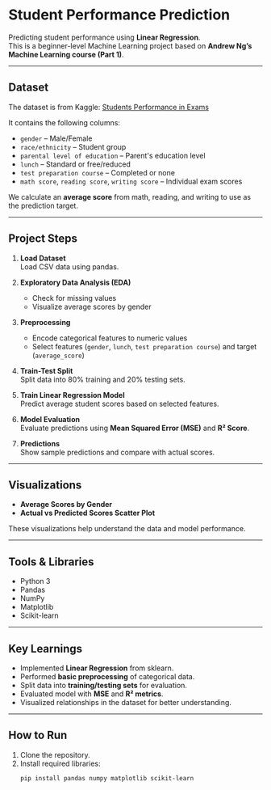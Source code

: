 # Student Performance Prediction

Predicting student performance using **Linear Regression**.  
This is a beginner-level Machine Learning project based on **Andrew Ng’s Machine Learning course (Part 1)**.

---

## Dataset
The dataset is from Kaggle: [Students Performance in Exams](https://www.kaggle.com/datasets/spscientist/students-performance-in-exams)  

It contains the following columns:

- `gender` – Male/Female  
- `race/ethnicity` – Student group  
- `parental level of education` – Parent's education level  
- `lunch` – Standard or free/reduced  
- `test preparation course` – Completed or none  
- `math score`, `reading score`, `writing score` – Individual exam scores  

We calculate an **average score** from math, reading, and writing to use as the prediction target.

---

## Project Steps

1. **Load Dataset**  
   Load CSV data using pandas.

2. **Exploratory Data Analysis (EDA)**  
   - Check for missing values  
   - Visualize average scores by gender  

3. **Preprocessing**  
   - Encode categorical features to numeric values  
   - Select features (`gender`, `lunch`, `test preparation course`) and target (`average_score`)

4. **Train-Test Split**  
   Split data into 80% training and 20% testing sets.

5. **Train Linear Regression Model**  
   Predict average student scores based on selected features.

6. **Model Evaluation**  
   Evaluate predictions using **Mean Squared Error (MSE)** and **R² Score**.

7. **Predictions**  
   Show sample predictions and compare with actual scores.

---

## Visualizations

- **Average Scores by Gender**  
- **Actual vs Predicted Scores Scatter Plot**

These visualizations help understand the data and model performance.

---

## Tools & Libraries

- Python 3  
- Pandas  
- NumPy  
- Matplotlib  
- Scikit-learn  

---

## Key Learnings

- Implemented **Linear Regression** from sklearn.  
- Performed **basic preprocessing** of categorical data.  
- Split data into **training/testing sets** for evaluation.  
- Evaluated model with **MSE** and **R² metrics**.  
- Visualized relationships in the dataset for better understanding.

---

## How to Run

1. Clone the repository.  
2. Install required libraries:  
   ```bash
   pip install pandas numpy matplotlib scikit-learn
